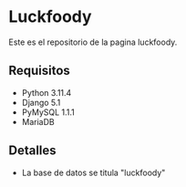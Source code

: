 # Luckfoody
Este es el repositorio de la pagina luckfoody.
## Requisitos
- Python 3.11.4
- Django 5.1
- PyMySQL 1.1.1
- MariaDB
## Detalles
- La base de datos se titula "luckfoody"